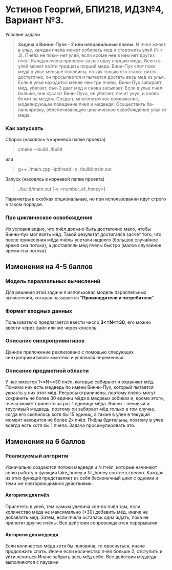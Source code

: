 # Устинов Георгий, БПИ218, ИДЗ№4, Вариант №3.

Условие задачи
>**Задача о Винни-Пухе - 2 или неправильные пчелы.** N пчел живет в улье,
 каждая пчела может собирать мед и сторожить улей (N > 3). Пчела не поки-
нет улей, если кроме нее в нем нет других пчел. Каждая пчела приносит за
раз одну порцию меда. Всего в улей может войти тридцать порций меда.
Вини-Пух спит пока меда в улье меньше половины, но как только его стано-
вится достаточно, он просыпается и пытается достать весь мед из улья. Если
в улье находится менее чем три пчелы, Вини-Пух забирает мед, убегает, съе-3
дает мед и снова засыпает. Если в улье пчел больше, они кусают Вини-Пуха,
он убегает, лечит укус, и снова бежит за медом. Создать многопоточное
приложение, моделирующее поведение пчел и медведя. Осуществить ба-
лансировку, обеспечивающую циклическое освобождение улья от меда.

### Как запускать

Сборка (находясь в корневой папке проекта)

> cmake --build ./build
> 
или
> 
> g++ ./main.cpp -lpthread -o ./build/main.out

Запуск (находясь в корневой папке проекта)

> ./build/main.out [-c <number_of_honey>]

Параметры в скобках опциональные, но при использовании идут строго в таком порядке.

### Про циклическое освобождения

Из условия видно, что пчёл должно быть достаточно мало, чтобы Винни-пух мог взять мёд.
Такой результат достигался засчёт того, что после принесения мёда пчёлы улетали надолго (большое случайное время сна потока),
а доставляли мёд пчёлы быстро (малое случайное время сна потока).

## Изменения на 4-5 баллов

### Модель параллельных вычислений
Для решения этой задачи я использовал модель параллельных вычислений, которая называется
"**Произовдители и потребители**". 

### Формат входных данных
Пользователю предлагается ввести число **3<=N<=30**, его можно ввести через файл или же через консоль.

### Описание синхропримитивов
Данное приложение реализовано с помощью следующих синхропримитивов: мьютекс и условная переменная.

### Описание предметной области
У нас имеется 1<=N<=30 пчёл, которые собирают и охраняют мёд. Помимо них есть медведь по имени Винни-Пух,
который пытается украсть у них этот мёд. Ресурсы ограничены, поэтому пчёлы могут сохранить не более 30 единиц
мёда в медовых зобиках и, кроме этого, пчела может принести за раз 1 единицу мёда. Винни - ленивый и трусливый медведь,
поэтому он забирает мёд только в том случае, когда его скопилось хотя бы 15 единиц, а также в улее в текущий момент находится
не более 2х пчёл. Пчёлы бдительны, поэтому в улее всегда есть хотя бы 1 пчела. Задача просимулировать это.

## Изменения на 6 баллов

### Реализуемый алгоритм

Изначально создаются потоки медведя и N пчёл, которые начинают свою работу в функция take_honey и fill_honey соответственно.
Каждая из этих функций представляет из себя бесконечный цикл с одними и теми же повторяющимися действиями.

#### Алгоритм для пчёл
Прилететь в улей, тем самым увелича кол-во пчёл там, если количество мёда не максимально (<30) добавить мёд,
иначе не добавлять мёд. Затем, если пчела осталась одна ждать, пока не прилетят другие пчёлы. Все действия сопровождаются
перерывами

#### Алгоритм для медведя 
Если количество мёда хотя бы половина, то проснуться, иначе продолжить спать.
Иначе если количество пчёл больше 2, отступить и уйти лечиться
Иначе забрать весь мёд себе. Все действия медведя выполняются с паузами

